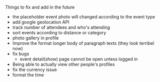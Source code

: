 

Things to fix and add in the future
- the placeholder event photo will changed according to the event type
- add google geolocation API
- track number of attendees and who's attending
- sort events according to distance or category
- photo gallery in profile 
- Improve the format longer body of paragraph texts (they look terribel now)
- fix bugs
    - event detail(show) page cannot be open unless logged in
- Being able to actually view other people's profiles
- fix the currency issue
- format the time